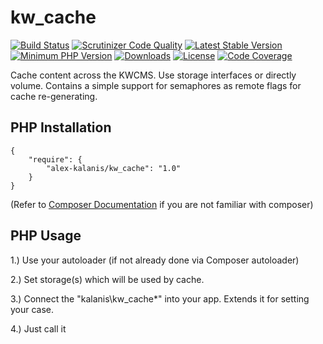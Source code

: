 # kw_cache

[![Build Status](https://travis-ci.org/alex-kalanis/kw_cache.svg?branch=master)](https://travis-ci.org/alex-kalanis/kw_cache)
[![Scrutinizer Code Quality](https://scrutinizer-ci.com/g/alex-kalanis/kw_cache/badges/quality-score.png?b=master)](https://scrutinizer-ci.com/g/alex-kalanis/kw_cache/?branch=master)
[![Latest Stable Version](https://poser.pugx.org/alex-kalanis/kw_cache/v/stable.svg?v=1)](https://packagist.org/packages/alex-kalanis/kw_cache)
[![Minimum PHP Version](https://img.shields.io/badge/php-%3E%3D%207.3-8892BF.svg)](https://php.net/)
[![Downloads](https://img.shields.io/packagist/dt/alex-kalanis/kw_cache.svg?v1)](https://packagist.org/packages/alex-kalanis/kw_cache)
[![License](https://poser.pugx.org/alex-kalanis/kw_cache/license.svg?v=1)](https://packagist.org/packages/alex-kalanis/kw_cache)
[![Code Coverage](https://scrutinizer-ci.com/g/alex-kalanis/kw_cache/badges/coverage.png?b=master&v=1)](https://scrutinizer-ci.com/g/alex-kalanis/kw_cache/?branch=master)

Cache content across the KWCMS. Use storage interfaces or directly volume. Contains a simple support
for semaphores as remote flags for cache re-generating.

## PHP Installation

```
{
    "require": {
        "alex-kalanis/kw_cache": "1.0"
    }
}
```

(Refer to [Composer Documentation](https://github.com/composer/composer/blob/master/doc/00-intro.md#introduction) if you are not
familiar with composer)


## PHP Usage

1.) Use your autoloader (if not already done via Composer autoloader)

2.) Set storage(s) which will be used by cache.

3.) Connect the "kalanis\kw_cache\*" into your app. Extends it for setting your case.

4.) Just call it
